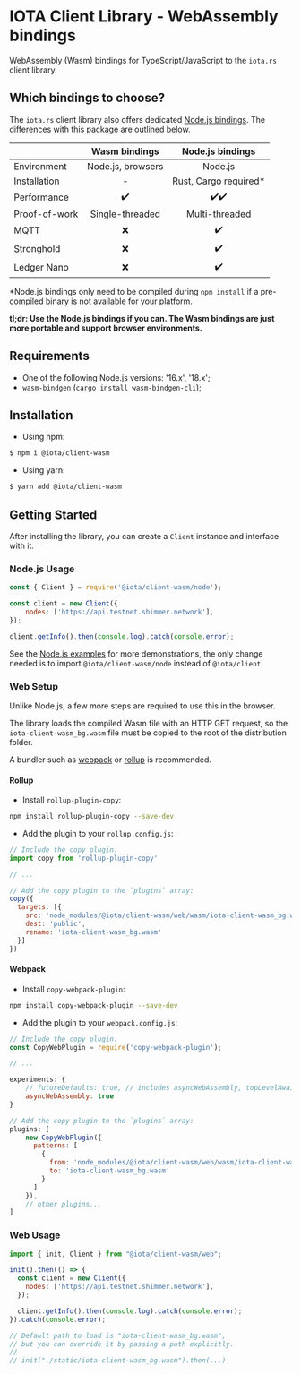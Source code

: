 # IOTA Client Library - WebAssembly bindings

WebAssembly (Wasm) bindings for TypeScript/JavaScript to the `iota.rs` client library.

## Which bindings to choose?

The `iota.rs` client library also offers dedicated [Node.js bindings](../nodejs). The differences with this package are outlined below.

|               |   Wasm bindings   |   Node.js bindings    |
|:--------------|:-----------------:|:---------------------:|
| Environment   | Node.js, browsers |        Node.js        |
| Installation  |         -         | Rust, Cargo required* |
| Performance   |        ✔️          |          ✔️✔️           |
| Proof-of-work |  Single-threaded  |    Multi-threaded     |
| MQTT          |         ❌        |          ✔️            |
| Stronghold    |         ❌        |          ✔️            |
| Ledger Nano   |         ❌        |          ✔️            |

*Node.js bindings only need to be compiled during `npm install` if a pre-compiled binary is not available for your platform.

**tl;dr: Use the Node.js bindings if you can. The Wasm bindings are just more portable and support browser environments.** 

## Requirements

- One of the following Node.js versions: '16.x', '18.x';
- `wasm-bindgen` (`cargo install wasm-bindgen-cli`);

## Installation

- Using npm:

```bash
$ npm i @iota/client-wasm
```

- Using yarn:

```bash
$ yarn add @iota/client-wasm
```

## Getting Started

After installing the library, you can create a `Client` instance and interface with it.

### Node.js Usage

```javascript
const { Client } = require('@iota/client-wasm/node');

const client = new Client({
    nodes: ['https://api.testnet.shimmer.network'],
});

client.getInfo().then(console.log).catch(console.error);
```

See the [Node.js examples](../nodejs/examples) for more demonstrations, the only change needed is to import `@iota/client-wasm/node` instead of `@iota/client`.

### Web Setup

Unlike Node.js, a few more steps are required to use this in the browser.

The library loads the compiled Wasm file with an HTTP GET request, so the `iota-client-wasm_bg.wasm` file must be copied to the root of the distribution folder.

A bundler such as [webpack](https://webpack.js.org/) or [rollup](https://rollupjs.org/) is recommended.

#### Rollup

- Install `rollup-plugin-copy`:

```bash
npm install rollup-plugin-copy --save-dev
```

- Add the plugin to your `rollup.config.js`:

```js
// Include the copy plugin.
import copy from 'rollup-plugin-copy'

// ...

// Add the copy plugin to the `plugins` array:
copy({
  targets: [{
    src: 'node_modules/@iota/client-wasm/web/wasm/iota-client-wasm_bg.wasm',
    dest: 'public',
    rename: 'iota-client-wasm_bg.wasm'
  }]
})
```

#### Webpack

- Install `copy-webpack-plugin`:

```bash
npm install copy-webpack-plugin --save-dev
```

- Add the plugin to your `webpack.config.js`:

```js
// Include the copy plugin.
const CopyWebPlugin = require('copy-webpack-plugin');

// ...

experiments: {
    // futureDefaults: true, // includes asyncWebAssembly, topLevelAwait etc.
    asyncWebAssembly: true
}

// Add the copy plugin to the `plugins` array:
plugins: [
    new CopyWebPlugin({
      patterns: [
        {
          from: 'node_modules/@iota/client-wasm/web/wasm/iota-client-wasm_bg.wasm',
          to: 'iota-client-wasm_bg.wasm'
        }
      ]
    }),
    // other plugins...
]
```

### Web Usage

```javascript
import { init, Client } from "@iota/client-wasm/web";

init().then(() => {
  const client = new Client({
    nodes: ['https://api.testnet.shimmer.network'],
  });

  client.getInfo().then(console.log).catch(console.error);
}).catch(console.error);

// Default path to load is "iota-client-wasm_bg.wasm", 
// but you can override it by passing a path explicitly.
//
// init("./static/iota-client-wasm_bg.wasm").then(...)
```
